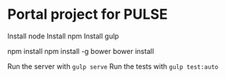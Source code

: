 # Portal project for PULSE

Install node
Install npm
Install gulp

npm install
npm install -g bower
bower install

Run the server with `gulp serve`
Run the tests with `gulp test:auto`
